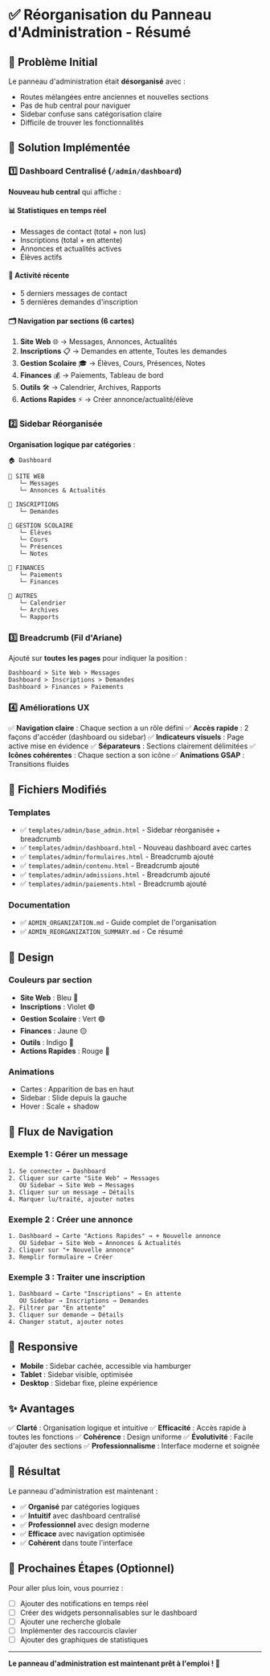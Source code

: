 # ✅ Réorganisation du Panneau d'Administration - Résumé

## 🎯 Problème Initial
Le panneau d'administration était **désorganisé** avec :
- Routes mélangées entre anciennes et nouvelles sections
- Pas de hub central pour naviguer
- Sidebar confuse sans catégorisation claire
- Difficile de trouver les fonctionnalités

## 🚀 Solution Implémentée

### 1️⃣ Dashboard Centralisé (`/admin/dashboard`)

**Nouveau hub central** qui affiche :

#### 📊 Statistiques en temps réel
- Messages de contact (total + non lus)
- Inscriptions (total + en attente)  
- Annonces et actualités actives
- Élèves actifs

#### 📝 Activité récente
- 5 derniers messages de contact
- 5 dernières demandes d'inscription

#### 🗂️ Navigation par sections (6 cartes)
1. **Site Web** 🌐 → Messages, Annonces, Actualités
2. **Inscriptions** 📋 → Demandes en attente, Toutes les demandes
3. **Gestion Scolaire** 🎓 → Élèves, Cours, Présences, Notes
4. **Finances** 💰 → Paiements, Tableau de bord
5. **Outils** 🛠️ → Calendrier, Archives, Rapports
6. **Actions Rapides** ⚡ → Créer annonce/actualité/élève

### 2️⃣ Sidebar Réorganisée

**Organisation logique par catégories** :

```
🏠 Dashboard

📂 SITE WEB
   └─ Messages
   └─ Annonces & Actualités

📂 INSCRIPTIONS
   └─ Demandes

📂 GESTION SCOLAIRE
   └─ Élèves
   └─ Cours
   └─ Présences
   └─ Notes

📂 FINANCES
   └─ Paiements
   └─ Finances

📂 AUTRES
   └─ Calendrier
   └─ Archives
   └─ Rapports
```

### 3️⃣ Breadcrumb (Fil d'Ariane)

Ajouté sur **toutes les pages** pour indiquer la position :
```
Dashboard > Site Web > Messages
Dashboard > Inscriptions > Demandes
Dashboard > Finances > Paiements
```

### 4️⃣ Améliorations UX

✅ **Navigation claire** : Chaque section a un rôle défini
✅ **Accès rapide** : 2 façons d'accéder (dashboard ou sidebar)
✅ **Indicateurs visuels** : Page active mise en évidence
✅ **Séparateurs** : Sections clairement délimitées
✅ **Icônes cohérentes** : Chaque section a son icône
✅ **Animations GSAP** : Transitions fluides

## 📁 Fichiers Modifiés

### Templates
- ✅ `templates/admin/base_admin.html` - Sidebar réorganisée + breadcrumb
- ✅ `templates/admin/dashboard.html` - Nouveau dashboard avec cartes
- ✅ `templates/admin/formulaires.html` - Breadcrumb ajouté
- ✅ `templates/admin/contenu.html` - Breadcrumb ajouté
- ✅ `templates/admin/admissions.html` - Breadcrumb ajouté
- ✅ `templates/admin/paiements.html` - Breadcrumb ajouté

### Documentation
- ✅ `ADMIN_ORGANIZATION.md` - Guide complet de l'organisation
- ✅ `ADMIN_REORGANIZATION_SUMMARY.md` - Ce résumé

## 🎨 Design

### Couleurs par section
- **Site Web** : Bleu 🔵
- **Inscriptions** : Violet 🟣
- **Gestion Scolaire** : Vert 🟢
- **Finances** : Jaune 🟡
- **Outils** : Indigo 🔷
- **Actions Rapides** : Rouge 🔴

### Animations
- Cartes : Apparition de bas en haut
- Sidebar : Slide depuis la gauche
- Hover : Scale + shadow

## 🔄 Flux de Navigation

### Exemple 1 : Gérer un message
```
1. Se connecter → Dashboard
2. Cliquer sur carte "Site Web" → Messages
   OU Sidebar → Site Web → Messages
3. Cliquer sur un message → Détails
4. Marquer lu/traité, ajouter notes
```

### Exemple 2 : Créer une annonce
```
1. Dashboard → Carte "Actions Rapides" → + Nouvelle annonce
   OU Sidebar → Site Web → Annonces & Actualités
2. Cliquer sur "+ Nouvelle annonce"
3. Remplir formulaire → Créer
```

### Exemple 3 : Traiter une inscription
```
1. Dashboard → Carte "Inscriptions" → En attente
   OU Sidebar → Inscriptions → Demandes
2. Filtrer par "En attente"
3. Cliquer sur demande → Détails
4. Changer statut, ajouter notes
```

## 📱 Responsive

- **Mobile** : Sidebar cachée, accessible via hamburger
- **Tablet** : Sidebar visible, optimisée
- **Desktop** : Sidebar fixe, pleine expérience

## ✨ Avantages

✅ **Clarté** : Organisation logique et intuitive
✅ **Efficacité** : Accès rapide à toutes les fonctions
✅ **Cohérence** : Design uniforme
✅ **Évolutivité** : Facile d'ajouter des sections
✅ **Professionnalisme** : Interface moderne et soignée

## 🎯 Résultat

Le panneau d'administration est maintenant :
- ✅ **Organisé** par catégories logiques
- ✅ **Intuitif** avec dashboard centralisé
- ✅ **Professionnel** avec design moderne
- ✅ **Efficace** avec navigation optimisée
- ✅ **Cohérent** dans toute l'interface

## 🚀 Prochaines Étapes (Optionnel)

Pour aller plus loin, vous pourriez :
- [ ] Ajouter des notifications en temps réel
- [ ] Créer des widgets personnalisables sur le dashboard
- [ ] Ajouter une recherche globale
- [ ] Implémenter des raccourcis clavier
- [ ] Ajouter des graphiques de statistiques

---

**Le panneau d'administration est maintenant prêt à l'emploi ! 🎉**
